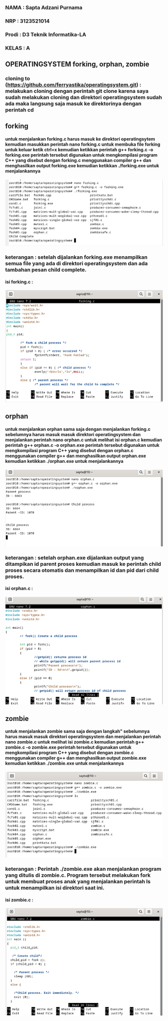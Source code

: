 ### NAMA : Sapta Adzani Purnama
### NRP : 3123521014
### Prodi : D3 Teknik Informatika-LA
### KELAS : A

## OPERATINGSYSTEM forking, orphan, zombie
### cloning to (https://github.com/ferryastika/operatingsystem.git) : melakukan cloning dengan perintah git clone karena saya sudah melakukan cloning dan direktori operatingsystem sudah ada maka langsung saja masuk ke direktorinya dengan perintah cd 

## forking
#### untuk menjalankan forking.c harus masuk ke direktori operatingsytem kemudian masukkan perintah nano forking.c untuk membuka file forking untuk keluar ketik ctrl+x kemudian ketikkan perintah g++ forking.c -o forking.exe perintah tersebut digunakan untuk mengkompilasi program C++ yang disebut dengan forking.c menggunakan compiler g++ dan menghasilkan output forking.exe kemudian ketikkan ./forking.exe untuk menjalankannya
![alt text](<Screenshot (695).png>)
### keterangan : setelah dijalankan forking.exe menampilkan semua file yang ada di direktori operatingsystem dan ada tambahan pesan child complete.
 #### isi forking.c :
 ![alt text](<Screenshot (696).png>)

 ## orphan
 #### untuk menjalankan orphan sama saja dengan menjalankan forking.c sebelumnya harus masuk masuk direktori operatingsystem dan menjalankan perintah nano orphan.c untuk melihat isi orphan.c kemudian perintah g++ orphan.c -o orphan.exe perintah tersebut digunakan untuk mengkompilasi program C++ yang disebut dengan orphan.c menggunakan compiler g++ dan menghasilkan output orphan.exe kemudian ketikkan ./orphan.exe untuk menjalankannya
 ![alt text](<Screenshot (698).png>) 
 ### keterangan : setelah orphan.exe dijalankan output yang ditampikan id parent proses kemudian masuk ke perintah child proses secara otomatis dan menampilkan id dan pid dari child proses.
 #### isi orphan.c :
 ![alt text](<Screenshot (697).png>)

 ## zombie
 #### untuk menjalankan zombie sama saja dengan langkah" sebelumnya harus masuk masuk direktori operatingsystem dan menjalankan perintah nano zombie.c untuk melihat isi zombie.c kemudian perintah g++ zombie.c -o zombie.exe perintah tersebut digunakan untuk mengkompilasi program C++ yang disebut dengan zombie.c menggunakan compiler g++ dan menghasilkan output zombie.exe kemudian ketikkan ./zombie.exe untuk menjalankannya
 ![alt text](<Screenshot (700).png>)
 ### keterangan : Perintah ./zombie.exe akan menjalankan program yang ditulis di zombie.c. Program tersebut melakukan fork untuk membuat proses anak yang menjalankan perintah ls untuk menampilkan isi direktori saat ini.
 #### isi zombie.c :
 ![alt text](<Screenshot (699).png>)

